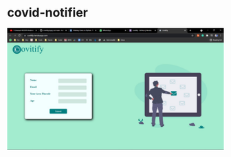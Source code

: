 # covid-notifier

![alt text](https://github.com/praveensaharan/covid-notifier/blob/main/covitify.jpeg)